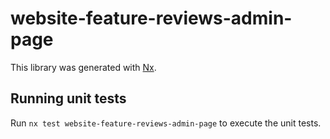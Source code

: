 # website-feature-reviews-admin-page

This library was generated with [Nx](https://nx.dev).

## Running unit tests

Run `nx test website-feature-reviews-admin-page` to execute the unit tests.
